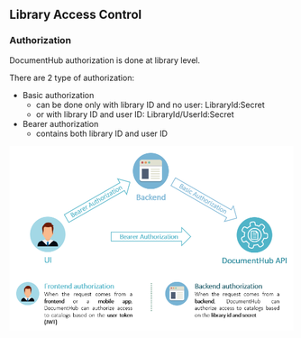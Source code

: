 ## Library Access Control


### Authorization

DocumentHub authorization is done at library level.

There are 2 type of authorization:
- Basic authorization
  - can be done only with library ID and no user: LibraryId:Secret
  - or with library ID and user ID: LibraryId/UserId:Secret
- Bearer authorization
  - contains both library ID and user ID


![Authorization](_attachments/auth.png)
